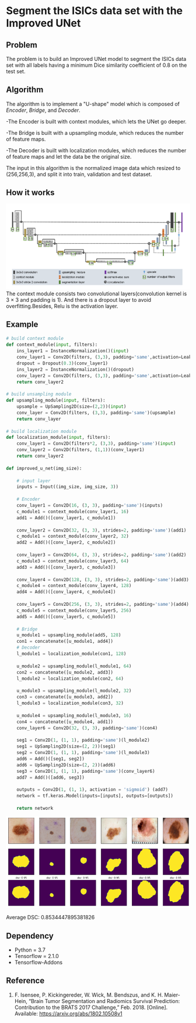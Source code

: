 # **Segment the ISICs data set with the Improved UNet**

## Problem
The problem is to build an Improved UNet model to segment the ISICs data set with all labels having a minimum Dice similarity coefficient of 0.8 on the test set.
      
##  Algorithm
The algorithm is to implement a "U-shape" model which is composed of *Encoder*, *Bridge*, and *Decoder*. 

-The Encoder is built with context modules, which lets the UNet go deeper.

-The Bridge is built with a upsampling module, which reduces the number of feature maps.

-The Decoder is built with localization modules, which reduces the number of feature maps and let the data be the original size.

The input in this algorithm is the normalized image data which resized to (256,256,3), and split it into train, validation and test dataset. 

## How it works
![unet_structure](./image/unet.png) 
The context module consists two convolutional layers(convolution kernel is 3 × 3 and padding is 1). And there is a dropout layer to avoid overfitting.Besides, Relu is the activation layer.

## Example 
```python
# build context module
def context_module(input, filters):
    ins_layer1 = InstanceNormalization()(input)
    conv_layer1 = Conv2D(filters, (3,3), padding='same',activation=LeakyReLU(alpha=0.01))(ins_layer1)
    dropout = Dropout(0.3)(conv_layer1)
    ins_layer2 = InstanceNormalization()(dropout)
    conv_layer2 = Conv2D(filters, (3,3), padding='same',activation=LeakyReLU(alpha=0.01))(ins_layer2)
    return conv_layer2

# build unsampling module
def upsampling_module(input, filters):
    upsample = UpSampling2D(size=(2,2))(input)
    conv_layer = Conv2D(filters, (3,3), padding='same')(upsample)
    return conv_layer

# build localization module
def localization_module(input, filters):
    conv_layer1 = Conv2D(filters*2, (3,3), padding='same')(input)
    conv_layer2 = Conv2D(filters, (1,1))(conv_layer1)
    return conv_layer2

def improved_u_net(img_size):

    # input layer
    inputs = Input((img_size, img_size, 3))
 
    # Encoder
    conv_layer1 = Conv2D(16, (3, 3), padding='same')(inputs)
    c_module1 = context_module(conv_layer1, 16)
    add1 = Add()([conv_layer1, c_module1]) 

    conv_layer2 = Conv2D(32, (3, 3), strides=2, padding='same')(add1)
    c_module1 = context_module(conv_layer2, 32)
    add2 = Add()([conv_layer2, c_module2])  

    conv_layer3 = Conv2D(64, (3, 3), strides=2, padding='same')(add2)
    c_module3 = context_module(conv_layer3, 64)
    add3 = Add()([conv_layer3, c_module3])  

    conv_layer4 = Conv2D(128, (3, 3), strides=2, padding='same')(add3)
    c_module4 = context_module(conv_layer4, 128)
    add4 = Add()([conv_layer4, c_module4]) 

    conv_layer5 = Conv2D(256, (3, 3), strides=2, padding='same')(add4)
    c_module5 = context_module(conv_layer5, 256)
    add5 = Add()([conv_layer5, c_module5])

    # Bridge
    u_module1 = upsampling_module(add5, 128)
    con1 = concatenate([u_module1, add4])
    # Decoder
    l_module1 = localization_module(con1, 128)

    u_module2 = upsampling_module(l_module1, 64)
    con2 = concatenate([u_module2, add3])
    l_module2 = localization_module(con2, 64)

    u_module3 = upsampling_module(l_module2, 32)
    con3 = concatenate([u_module3, add2])
    l_module3 = localization_module(con3, 32) 

    u_module4 = upsampling_module(l_module3, 16)
    con4 = concatenate([u_module4, add1])
    conv_layer6 = Conv2D(32, (3, 3), padding='same')(con4)  

    seg1 = Conv2D(1, (1, 1), padding='same')(l_module2)
    seg1 = UpSampling2D(size=(2, 2))(seg1)
    seg2 = Conv2D(1, (1, 1), padding='same')(l_module3)
    add6 = Add()([seg1, seg2])
    add6 = UpSampling2D(size=(2, 2))(add6)
    seg3 = Conv2D(1, (1, 1), padding='same')(conv_layer6)
    add7 = Add()([add6, seg3])

    outputs = Conv2D(1, (1, 1), activation = 'sigmoid') (add7)
    network = tf.keras.Model(inputs=[inputs], outputs=[outputs])
    
    return network

```

![output](./image/output.png) 

Average DSC:  0.8534447895381826

## Dependency 
- Python = 3.7
- Tensorflow = 2.1.0
- Tensorflow-Addons

## Reference
1. F. Isensee, P. Kickingereder, W. Wick, M. Bendszus, and K. H. Maier-Hein, “Brain Tumor Segmentation and
Radiomics Survival Prediction: Contribution to the BRATS 2017 Challenge,” Feb. 2018. [Online]. Available:
https://arxiv.org/abs/1802.10508v1
